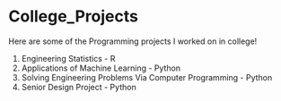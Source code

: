 # College_Projects
Here are some of the Programming projects I worked on in college! 
1. Engineering Statistics - R
2. Applications of Machine Learning - Python
3. Solving Engineering Problems Via Computer Programming - Python
4. Senior Design Project - Python 

